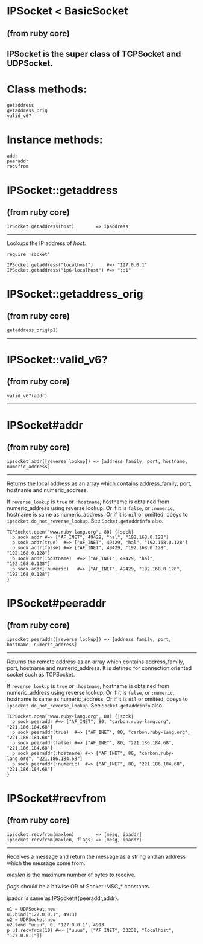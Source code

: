 # IPSocket < BasicSocket

(from ruby core)
---
IPSocket is the super class of TCPSocket and UDPSocket.
---
# Class methods:

    getaddress
    getaddress_orig
    valid_v6?

# Instance methods:

    addr
    peeraddr
    recvfrom

# IPSocket::getaddress

(from ruby core)
---
    IPSocket.getaddress(host)        => ipaddress

---

Lookups the IP address of *host*.

    require 'socket'

    IPSocket.getaddress("localhost")     #=> "127.0.0.1"
    IPSocket.getaddress("ip6-localhost") #=> "::1"


# IPSocket::getaddress_orig

(from ruby core)
---
    getaddress_orig(p1)

---


# IPSocket::valid_v6?

(from ruby core)
---
    valid_v6?(addr)

---


# IPSocket#addr

(from ruby core)
---
    ipsocket.addr([reverse_lookup]) => [address_family, port, hostname, numeric_address]

---

Returns the local address as an array which contains address_family, port,
hostname and numeric_address.

If `reverse_lookup` is `true` or `:hostname`, hostname is obtained from
numeric_address using reverse lookup. Or if it is `false`, or `:numeric`,
hostname is same as numeric_address. Or if it is `nil` or omitted, obeys to
`ipsocket.do_not_reverse_lookup`. See `Socket.getaddrinfo` also.

    TCPSocket.open("www.ruby-lang.org", 80) {|sock|
      p sock.addr #=> ["AF_INET", 49429, "hal", "192.168.0.128"]
      p sock.addr(true)  #=> ["AF_INET", 49429, "hal", "192.168.0.128"]
      p sock.addr(false) #=> ["AF_INET", 49429, "192.168.0.128", "192.168.0.128"]
      p sock.addr(:hostname)  #=> ["AF_INET", 49429, "hal", "192.168.0.128"]
      p sock.addr(:numeric)   #=> ["AF_INET", 49429, "192.168.0.128", "192.168.0.128"]
    }


# IPSocket#peeraddr

(from ruby core)
---
    ipsocket.peeraddr([reverse_lookup]) => [address_family, port, hostname, numeric_address]

---

Returns the remote address as an array which contains address_family, port,
hostname and numeric_address. It is defined for connection oriented socket
such as TCPSocket.

If `reverse_lookup` is `true` or `:hostname`, hostname is obtained from
numeric_address using reverse lookup. Or if it is `false`, or `:numeric`,
hostname is same as numeric_address. Or if it is `nil` or omitted, obeys to
`ipsocket.do_not_reverse_lookup`. See `Socket.getaddrinfo` also.

    TCPSocket.open("www.ruby-lang.org", 80) {|sock|
      p sock.peeraddr #=> ["AF_INET", 80, "carbon.ruby-lang.org", "221.186.184.68"]
      p sock.peeraddr(true)  #=> ["AF_INET", 80, "carbon.ruby-lang.org", "221.186.184.68"]
      p sock.peeraddr(false) #=> ["AF_INET", 80, "221.186.184.68", "221.186.184.68"]
      p sock.peeraddr(:hostname) #=> ["AF_INET", 80, "carbon.ruby-lang.org", "221.186.184.68"]
      p sock.peeraddr(:numeric)  #=> ["AF_INET", 80, "221.186.184.68", "221.186.184.68"]
    }


# IPSocket#recvfrom

(from ruby core)
---
    ipsocket.recvfrom(maxlen)        => [mesg, ipaddr]
    ipsocket.recvfrom(maxlen, flags) => [mesg, ipaddr]

---

Receives a message and return the message as a string and an address which the
message come from.

*maxlen* is the maximum number of bytes to receive.

*flags* should be a bitwise OR of Socket::MSG_* constants.

ipaddr is same as IPSocket#{peeraddr,addr}.

    u1 = UDPSocket.new
    u1.bind("127.0.0.1", 4913)
    u2 = UDPSocket.new
    u2.send "uuuu", 0, "127.0.0.1", 4913
    p u1.recvfrom(10) #=> ["uuuu", ["AF_INET", 33230, "localhost", "127.0.0.1"]]


